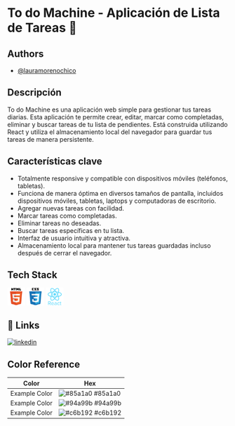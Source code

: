 # To do Machine - Aplicación de Lista de Tareas :bookmark_tabs:

## Authors

- [@lauramorenochico](https://github.com/lauramorenochico)

## Descripción

To do Machine es una aplicación web simple para gestionar tus tareas diarias. Esta aplicación te permite crear, editar, marcar como completadas, eliminar y buscar tareas de tu lista de pendientes. Está construida utilizando React y utiliza el almacenamiento local del navegador para guardar tus tareas de manera persistente.

## Características clave

- Totalmente responsive y compatible con dispositivos móviles (teléfonos, tabletas).
- Funciona de manera óptima en diversos tamaños de pantalla, incluidos dispositivos móviles, tabletas, laptops y computadoras de escritorio.
- Agregar nuevas tareas con facilidad.
- Marcar tareas como completadas.
- Eliminar tareas no deseadas.
- Buscar tareas específicas en tu lista.
- Interfaz de usuario intuitiva y atractiva.
- Almacenamiento local para mantener tus tareas guardadas incluso después de cerrar el navegador.

## Tech Stack

<img src="https://raw.githubusercontent.com/devicons/devicon/master/icons/html5/html5-original-wordmark.svg" alt="html5" width="40" height="40"/> <img src="https://raw.githubusercontent.com/devicons/devicon/master/icons/css3/css3-original-wordmark.svg" alt="css3" width="40" height="40"/>
<img src="https://raw.githubusercontent.com/devicons/devicon/master/icons/react/react-original-wordmark.svg" alt="react" width="40" height="40"/>

## 🔗 Links

[![linkedin](https://img.shields.io/badge/linkedin-0A66C2?style=for-the-badge&logo=linkedin&logoColor=white)](https://www.linkedin.com/in/laura-moreno-chico-33aa03a2/)

## Color Reference

| Color         | Hex                                                              |
| ------------- | ---------------------------------------------------------------- |
| Example Color | ![#85a1a0](https://via.placeholder.com/10/85a1a0?text=+) #85a1a0 |
| Example Color | ![#94a99b](https://via.placeholder.com/10/94a99b?text=+) #94a99b |
| Example Color | ![#c6b192](https://via.placeholder.com/10/c6b192?text=+) #c6b192 |
